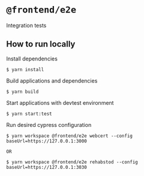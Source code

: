 # `@frontend/e2e`

Integration tests

## How to run locally

Install dependencies

```
$ yarn install
```

Build applications and dependencies

```
$ yarn build
```

Start applications with devtest environment

```
$ yarn start:test
```

Run desired cypress configuration

```
$ yarn workspace @frontend/e2e webcert --config baseUrl=https://127.0.0.1:3000

OR

$ yarn workspace @frontend/e2e rehabstod --config baseUrl=https://127.0.0.1:3030
```
